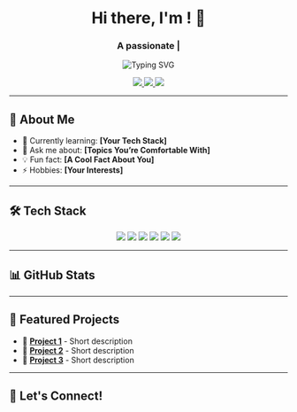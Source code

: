 <!--
**rokimaru3/rokimaru3** is a ✨ _special_ ✨ repository because its `README.md` (this file) appears on your GitHub profile.

Here are some ideas to get you started:

- 🔭 I’m currently working on ...
- 🌱 I’m currently learning ...
- 👯 I’m looking to collaborate on ...
- 🤔 I’m looking for help with ...
- 💬 Ask me about ...
- 📫 How to reach me: ...
- 😄 Pronouns: ...
- ⚡ Fun fact: ...
-->

<!-- Header with animated text -->
<h1 align="center">Hi there, I'm <Your Name>! 👋</h1>
<h3 align="center">A passionate <Your Role> | <Your Interests></h3>

<!-- Typing SVG -->
<p align="center">
  <img src="https://readme-typing-svg.herokuapp.com?font=Fira+Code&weight=500&pause=1000&color=42C2FF&center=true&vCenter=true&width=435&lines=Software+Developer;AI+Enthusiast;Open-Source+Contributor;Tech+Explorer" alt="Typing SVG">
</p>

<!-- Social Links -->
<p align="center">
  <a href="https://www.linkedin.com/in/YOUR_LINKEDIN" target="_blank">
    <img src="https://img.shields.io/badge/LinkedIn-%230A66C2.svg?&style=for-the-badge&logo=LinkedIn&logoColor=white" />
  </a>
  <a href="https://twitter.com/YOUR_TWITTER" target="_blank">
    <img src="https://img.shields.io/badge/Twitter-%231DA1F2.svg?&style=for-the-badge&logo=Twitter&logoColor=white" />
  </a>
  <a href="mailto:YOUR_EMAIL">
    <img src="https://img.shields.io/badge/Email-%23D14836.svg?&style=for-the-badge&logo=gmail&logoColor=white" />
  </a>
</p>

---

## 🚀 About Me
- 🌱 Currently learning: **[Your Tech Stack]**
- 💬 Ask me about: **[Topics You’re Comfortable With]**
- 💡 Fun fact: **[A Cool Fact About You]**
- ⚡ Hobbies: **[Your Interests]**

---

## 🛠️ Tech Stack
<p align="center">
  <img src="https://img.shields.io/badge/-Python-3776AB?style=for-the-badge&logo=python&logoColor=white" />
  <img src="https://img.shields.io/badge/-Java-007396?style=for-the-badge&logo=openjdk&logoColor=white" />
  <img src="https://img.shields.io/badge/-JavaScript-F7DF1E?style=for-the-badge&logo=javascript&logoColor=black" />
  <img src="https://img.shields.io/badge/-C++-00599C?style=for-the-badge&logo=c%2B%2B&logoColor=white" />
  <img src="https://img.shields.io/badge/-React-61DAFB?style=for-the-badge&logo=react&logoColor=black" />
  <img src="https://img.shields.io/badge/-Docker-2496ED?style=for-the-badge&logo=docker&logoColor=white" />
</p>

---

## 📊 GitHub Stats
<!--
<p align="center">
  <img src="https://github-readme-streak-stats.herokuapp.com/?user=YOUR_GITHUB_USERNAME&theme=radical&hide_border=true" />
  <img src="https://github-readme-stats.vercel.app/api?username=YOUR_GITHUB_USERNAME&show_icons=true&theme=radical&hide_border=true" />
  <img src="https://github-readme-stats.vercel.app/api/top-langs/?username=YOUR_GITHUB_USERNAME&layout=compact&theme=radical&hide_border=true" />
</p>
-->
---

## 📌 Featured Projects
- 🚀 [**Project 1**](https://github.com/YOUR_GITHUB_USERNAME/PROJECT1) - Short description
- 🎨 [**Project 2**](https://github.com/YOUR_GITHUB_USERNAME/PROJECT2) - Short description
- 🤖 [**Project 3**](https://github.com/YOUR_GITHUB_USERNAME/PROJECT3) - Short description

---

## 🤝 Let's Connect!
<p align="center">

</p>

